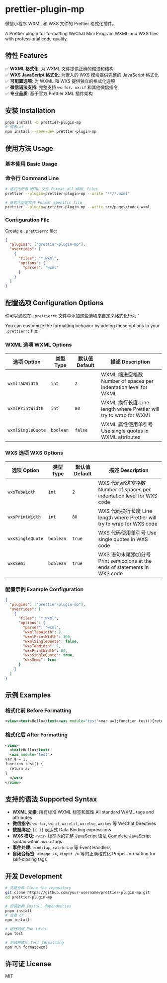 # prettier-plugin-mp

微信小程序 WXML 和 WXS 文件的 Prettier 格式化插件。

A Prettier plugin for formatting WeChat Mini Program WXML and WXS files with professional code quality.

## 特性 Features

✅ **WXML 格式化**: 为 WXML 文件提供正确的缩进和结构  
✅ **WXS JavaScript 格式化**: 为嵌入的 WXS 模块提供完整的 JavaScript 格式化  
✅ **可配置选项**: 为 WXML 和 WXS 提供独立的格式化选项  
✅ **微信语法支持**: 完整支持 `wx:for`、`wx:if` 和其他微信指令  
✅ **专业品质**: 基于官方 Prettier XML 插件架构  

## 安装 Installation

```bash
pnpm install -D prettier-plugin-mp
# 或者 or
npm install --save-dev prettier-plugin-mp
```

## 使用方法 Usage

### 基本使用 Basic Usage

### 命令行 Command Line

```bash
# 格式化所有 WXML 文件 Format all WXML files
prettier --plugin=prettier-plugin-mp --write "**/*.wxml"

# 格式化指定文件 Format specific file
prettier --plugin=prettier-plugin-mp --write src/pages/index.wxml
```

### Configuration File

Create a `.prettierrc` file:

```json
{
  "plugins": ["prettier-plugin-mp"],
  "overrides": [
    {
      "files": "*.wxml",
      "options": {
        "parser": "wxml"
      }
    }
  ]
}
```

## 配置选项 Configuration Options

你可以通过在 `.prettierrc` 文件中添加这些选项来自定义格式化行为：

You can customize the formatting behavior by adding these options to your `.prettierrc` file:

### WXML 选项 WXML Options

| 选项 Option | 类型 Type | 默认值 Default | 描述 Description |
|--------|------|---------|-------------|
| `wxmlTabWidth` | `int` | `2` | WXML 缩进空格数 Number of spaces per indentation level for WXML |
| `wxmlPrintWidth` | `int` | `80` | WXML 换行长度 Line length where Prettier will try to wrap for WXML |
| `wxmlSingleQuote` | `boolean` | `false` | WXML 属性使用单引号 Use single quotes in WXML attributes |

### WXS 选项 WXS Options

| 选项 Option | 类型 Type | 默认值 Default | 描述 Description |
|--------|------|---------|-------------|
| `wxsTabWidth` | `int` | `2` | WXS 代码缩进空格数 Number of spaces per indentation level for WXS code |
| `wxsPrintWidth` | `int` | `80` | WXS 代码换行长度 Line length where Prettier will try to wrap for WXS code |
| `wxsSingleQuote` | `boolean` | `true` | WXS 代码使用单引号 Use single quotes in WXS code |
| `wxsSemi` | `boolean` | `true` | WXS 语句末尾添加分号 Print semicolons at the ends of statements in WXS code |

### 配置示例 Example Configuration

```json
{
  "plugins": ["prettier-plugin-mp"],
  "overrides": [
    {
      "files": "*.wxml",
      "options": {
        "parser": "wxml",
        "wxmlTabWidth": 2,
        "wxmlPrintWidth": 100,
        "wxmlSingleQuote": false,
        "wxsTabWidth": 2,
        "wxsPrintWidth": 80,
        "wxsSingleQuote": true,
        "wxsSemi": true
      }
    }
  ]
}
```

## 示例 Examples

### 格式化前 Before Formatting

```xml
<view><text>Hello</text><wxs module="test">var a=1;function test(){return a;}</wxs></view>
```

### 格式化后 After Formatting

```xml
<view>
  <text>Hello</text>
  <wxs module="test">
var a = 1;
function test() {
  return a;
}
  </wxs>
</view>
```

## 支持的语法 Supported Syntax

- **WXML 元素**: 所有标准 WXML 标签和属性 All standard WXML tags and attributes
- **微信指令**: `wx:for`, `wx:if`, `wx:elif`, `wx:else`, `wx:key` 等 WeChat Directives
- **数据绑定**: `{{ }}` 表达式 Data Binding expressions
- **WXS 模块**: `<wxs>` 标签内的完整 JavaScript 语法 Complete JavaScript syntax within `<wxs>` tags
- **事件处理**: `bind:tap`, `catch:tap` 等 Event Handlers
- **自闭合标签**: `<image />`, `<input />` 等的正确格式化 Proper formatting for self-closing tags

## 开发 Development

```bash
# 克隆仓库 Clone the repository
git clone https://github.com/your-username/prettier-plugin-mp.git
cd prettier-plugin-mp

# 安装依赖 Install dependencies
pnpm install
# 或者 or
npm install

# 运行测试 Run tests
npm test

# 测试格式化 Test formatting
npm run format:wxml
```

## 许可证 License

MIT